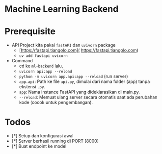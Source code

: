 # Machine Learning Backend

# Prerequisite

- API Project kita pakai `fastAPI` dan `uvivorn` package
  - [https://fastapi.tiangolo.com]( https://fastapi.tiangolo.com)
  - `uv add fastapi uvicorn`
- Command
  - cd ke `ml-backend` lalu,
  - `uvicorn api:app --reload`
  - `python -m uvicorn app.api:app --reload` (run server)
  - `app.api`: Path ke file `api.py`, dimulai dari nama folder (app) tanpa ekstensi `.py`.
  - `app`: Nama instance FastAPI yang dideklarasikan di main.py.
  - `--reload`: Memuat ulang server secara otomatis saat ada perubahan kode (cocok untuk pengembangan).

# Todos

- [*] Setup dan konfigurasi awal
- [*] Server berhasil running di PORT [8000]
- [*] Buat endpoint ke model
